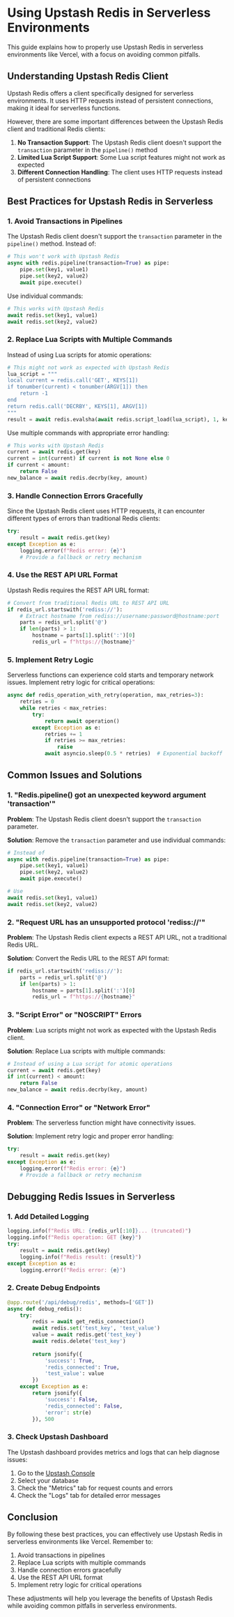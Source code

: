 # Using Upstash Redis in Serverless Environments

This guide explains how to properly use Upstash Redis in serverless environments like Vercel, with a focus on avoiding common pitfalls.

## Understanding Upstash Redis Client

Upstash Redis offers a client specifically designed for serverless environments. It uses HTTP requests instead of persistent connections, making it ideal for serverless functions.

However, there are some important differences between the Upstash Redis client and traditional Redis clients:

1. **No Transaction Support**: The Upstash Redis client doesn't support the `transaction` parameter in the `pipeline()` method
2. **Limited Lua Script Support**: Some Lua script features might not work as expected
3. **Different Connection Handling**: The client uses HTTP requests instead of persistent connections

## Best Practices for Upstash Redis in Serverless

### 1. Avoid Transactions in Pipelines

The Upstash Redis client doesn't support the `transaction` parameter in the `pipeline()` method. Instead of:

```python
# This won't work with Upstash Redis
async with redis.pipeline(transaction=True) as pipe:
    pipe.set(key1, value1)
    pipe.set(key2, value2)
    await pipe.execute()
```

Use individual commands:

```python
# This works with Upstash Redis
await redis.set(key1, value1)
await redis.set(key2, value2)
```

### 2. Replace Lua Scripts with Multiple Commands

Instead of using Lua scripts for atomic operations:

```python
# This might not work as expected with Upstash Redis
lua_script = """
local current = redis.call('GET', KEYS[1])
if tonumber(current) < tonumber(ARGV[1]) then
    return -1
end
return redis.call('DECRBY', KEYS[1], ARGV[1])
"""
result = await redis.evalsha(await redis.script_load(lua_script), 1, key, amount)
```

Use multiple commands with appropriate error handling:

```python
# This works with Upstash Redis
current = await redis.get(key)
current = int(current) if current is not None else 0
if current < amount:
    return False
new_balance = await redis.decrby(key, amount)
```

### 3. Handle Connection Errors Gracefully

Since the Upstash Redis client uses HTTP requests, it can encounter different types of errors than traditional Redis clients:

```python
try:
    result = await redis.get(key)
except Exception as e:
    logging.error(f"Redis error: {e}")
    # Provide a fallback or retry mechanism
```

### 4. Use the REST API URL Format

Upstash Redis requires the REST API URL format:

```python
# Convert from traditional Redis URL to REST API URL
if redis_url.startswith('rediss://'):
    # Extract hostname from rediss://username:password@hostname:port
    parts = redis_url.split('@')
    if len(parts) > 1:
        hostname = parts[1].split(':')[0]
        redis_url = f"https://{hostname}"
```

### 5. Implement Retry Logic

Serverless functions can experience cold starts and temporary network issues. Implement retry logic for critical operations:

```python
async def redis_operation_with_retry(operation, max_retries=3):
    retries = 0
    while retries < max_retries:
        try:
            return await operation()
        except Exception as e:
            retries += 1
            if retries >= max_retries:
                raise
            await asyncio.sleep(0.5 * retries)  # Exponential backoff
```

## Common Issues and Solutions

### 1. "Redis.pipeline() got an unexpected keyword argument 'transaction'"

**Problem**: The Upstash Redis client doesn't support the `transaction` parameter.

**Solution**: Remove the `transaction` parameter and use individual commands:

```python
# Instead of
async with redis.pipeline(transaction=True) as pipe:
    pipe.set(key1, value1)
    pipe.set(key2, value2)
    await pipe.execute()

# Use
await redis.set(key1, value1)
await redis.set(key2, value2)
```

### 2. "Request URL has an unsupported protocol 'rediss://'"

**Problem**: The Upstash Redis client expects a REST API URL, not a traditional Redis URL.

**Solution**: Convert the Redis URL to the REST API format:

```python
if redis_url.startswith('rediss://'):
    parts = redis_url.split('@')
    if len(parts) > 1:
        hostname = parts[1].split(':')[0]
        redis_url = f"https://{hostname}"
```

### 3. "Script Error" or "NOSCRIPT" Errors

**Problem**: Lua scripts might not work as expected with the Upstash Redis client.

**Solution**: Replace Lua scripts with multiple commands:

```python
# Instead of using a Lua script for atomic operations
current = await redis.get(key)
if int(current) < amount:
    return False
new_balance = await redis.decrby(key, amount)
```

### 4. "Connection Error" or "Network Error"

**Problem**: The serverless function might have connectivity issues.

**Solution**: Implement retry logic and proper error handling:

```python
try:
    result = await redis.get(key)
except Exception as e:
    logging.error(f"Redis error: {e}")
    # Provide a fallback or retry mechanism
```

## Debugging Redis Issues in Serverless

### 1. Add Detailed Logging

```python
logging.info(f"Redis URL: {redis_url[:10]}... (truncated)")
logging.info(f"Redis operation: GET {key}")
try:
    result = await redis.get(key)
    logging.info(f"Redis result: {result}")
except Exception as e:
    logging.error(f"Redis error: {e}")
```

### 2. Create Debug Endpoints

```python
@app.route('/api/debug/redis', methods=['GET'])
async def debug_redis():
    try:
        redis = await get_redis_connection()
        await redis.set('test_key', 'test_value')
        value = await redis.get('test_key')
        await redis.delete('test_key')
        
        return jsonify({
            'success': True,
            'redis_connected': True,
            'test_value': value
        })
    except Exception as e:
        return jsonify({
            'success': False,
            'redis_connected': False,
            'error': str(e)
        }), 500
```

### 3. Check Upstash Dashboard

The Upstash dashboard provides metrics and logs that can help diagnose issues:

1. Go to the [Upstash Console](https://console.upstash.com/)
2. Select your database
3. Check the "Metrics" tab for request counts and errors
4. Check the "Logs" tab for detailed error messages

## Conclusion

By following these best practices, you can effectively use Upstash Redis in serverless environments like Vercel. Remember to:

1. Avoid transactions in pipelines
2. Replace Lua scripts with multiple commands
3. Handle connection errors gracefully
4. Use the REST API URL format
5. Implement retry logic for critical operations

These adjustments will help you leverage the benefits of Upstash Redis while avoiding common pitfalls in serverless environments.
